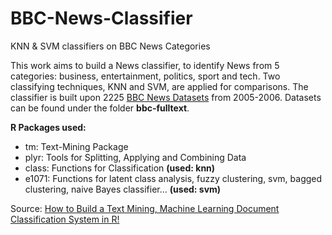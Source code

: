 # BBC-News-Classifier
KNN &amp; SVM classifiers on BBC News Categories

This work aims to build a News classifier, to identify News from 5 categories: business, entertainment, politics, sport and tech. Two classifying techniques, KNN and SVM, are applied for comparisons. The classifier is built upon 2225 [BBC News Datasets](http://mlg.ucd.ie/datasets/bbc.html) from 2005-2006. Datasets can be found under the folder __bbc-fulltext__.

**R Packages used:**
* tm: Text-Mining Package
* plyr: Tools for Splitting, Applying and Combining Data
* class: Functions for Classification __(used: knn)__
* e1071: Functions for latent class analysis, fuzzy clustering, svm, bagged clustering, naive Bayes classifier... __(used: svm)__

Source:
[How to Build a Text Mining, Machine Learning Document Classification System in R!](https://www.youtube.com/watch?v=j1V2McKbkLo)

